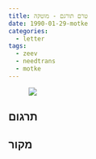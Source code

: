 ```yaml
---
title: טרם תורגם - מוטקה
date: 1990-01-29-motke
categories:
  - letter
tags:
  - zeev
  - needtrans
  - motke
---
```


<figure class="half">
    <a  href="/pupko-papers/assets/images/1990-01-29-motke.jpg">
    <img src="/pupko-papers/assets/images/1990-01-29-motke.jpg"></a>
</figure>

## תרגום

## מקור
